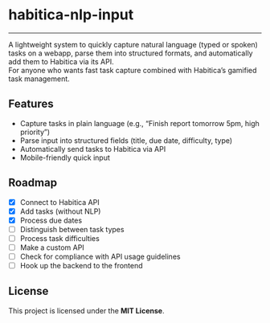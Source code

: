 # habitica-nlp-input
---
A lightweight system to quickly capture natural language (typed or spoken) tasks on a webapp, parse them into structured formats, and automatically add them to Habitica via its API.  
For anyone who wants fast task capture combined with Habitica’s gamified task management.

## Features
- Capture tasks in plain language (e.g., “Finish report tomorrow 5pm, high priority”)  
- Parse input into structured fields (title, due date, difficulty, type)  
- Automatically send tasks to Habitica via API  
- Mobile-friendly quick input 

## Roadmap
- [x] Connect to Habitica API
- [x] Add tasks (without NLP)
- [x] Process due dates
- [ ] Distinguish between task types
- [ ] Process task difficulties
- [ ] Make a custom API
- [ ] Check for compliance with API usage guidelines
- [ ] Hook up the backend to the frontend

## License
This project is licensed under the **MIT License**.
